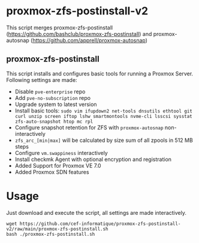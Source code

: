 # proxmox-zfs-postinstall-v2

This script merges proxmox-zfs-postinstall (https://github.com/bashclub/proxmox-zfs-postinstall) and proxmox-autosnap (https://github.com/apprell/proxmox-autosnap)

## proxmox-zfs-postinstall

This script installs and configures basic tools for running a Proxmox Server.
Following settings are made:
- Disable `pve-enterprise` repo
- Add `pve-no-subscription` repo
- Upgrade system to latest version
- Install basic tools: `sudo vim ifupdown2 net-tools dnsutils ethtool git curl unzip screen iftop lshw smartmontools nvme-cli lsscsi sysstat zfs-auto-snapshot htop mc rpl`
- Configure snapshot retention for ZFS with `proxmox-autosnap` non-interactively
- `zfs_arc_[min|max]` will be calculated by size sum of all zpools in 512 MB steps
- Configure `vm.swappiness` interactively
- Install checkmk Agent with optional encryption and registration
- Added Support for Proxmox VE 7.0
- Added Proxmox SDN features

# Usage

Just download and execute the script, all settings are made interactively.
```
wget https://github.com/cef-informatique/proxmox-zfs-postinstall-v2/raw/main/proxmox-zfs-postinstall.sh
bash ./proxmox-zfs-postinstall.sh
```
